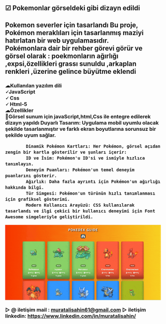 
</head>
<body>
    <div class="container">
        <h2 class="title">☑ Pokemonlar görseldeki gibi  dizayn edildi</h2>
        <h2>
             Pokemon severler için tasarlandı 
             Bu proje, Pokémon meraklıları için tasarlanmış maziyi hatırlatan  bir web uygulamasıdır.<br>
            Pokémonlara  dair  bir rehber görevi görür ve görsel olarak :
        poekmonların ağırlığı  ,expsi,özellikleri  grassı sunuldu ,arkaplan renkleri ,üzerine gelince büyütme eklendi 
        </h2>
        <h3> ☁Kullanılan yazılım dili <br>
            🗸JavaScript <br>
            🗸 Css <br>
            🗸 Html-5 <br>
            ☁Özellikler<br>
            Görsel sunum için javaScript,html,Css ile entegre edilerek   dizayn yapıldı
            Duyarlı Tasarım: Uygulama mobil uyumlu olacak şekilde tasarlanmıştır ve farklı ekran boyutlarına sorunsuz bir şekilde uyum sağlar.

            Dinamik Pokémon Kartları: Her Pokémon, görsel açıdan zengin bir kartla gösterilir ve şunları içerir:
            ID ve İsim: Pokémon'u ID'si ve ismiyle hızlıca tanımlayın.
            Deneyim Puanları: Pokémon'un temel deneyim puanlarını gösterir.
            Ağırlık: Daha fazla ayrıntı için Pokémon'un ağırlığı hakkında bilgi.
            Tür Simgesi: Pokémon'un türünün hızlı tanımlanması için grafiksel gösterimi.
            Modern Kullanıcı Arayüzü: CSS kullanılarak tasarlandı ve ilgi çekici bir kullanıcı deneyimi için Font Awesome simgeleriyle geliştirildi.
       
   

![alt text](pokemons-guide-ezgif.com-optimize.gif)

   ▷  @ iletişim mail : muratalisahin61@gmail.com
   ▷ iletişim linkedin: https://www.linkedin.com/in/muratalisahin/
